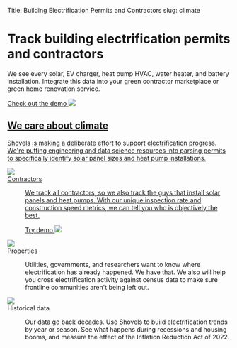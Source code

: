 Title: Building Electrification Permits and Contractors
slug: climate

<!-- hero -->
<div class="relative isolate overflow-hidden my-16">
  <div class="mx-auto max-w-7xl px-6 flex flex-col md:flex-row md:justify-between">
    <div class="mx-auto max-w-lg lg:mx-0">
      <h1 class="text-4xl font-bold tracking-tightsm:text-6xl text-gray-900">Track building electrification permits and
        contractors</h1>
      <p class="mt-6 text-lg leading-8 text-gray-900">We see every solar, EV charger, heat pump HVAC, water heater, and
        battery installation. Integrate this data into your green contractor marketplace or green home renovation
        service.</p>
      <div class="mt-10 mb-20 flex items-center justify-center gap-x-6 lg:justify-start">
        <a href="https://shovels.retool.com/embedded/public/e440a465-a280-44be-aa81-5388b8ac20ff"
          class="px-5 py-2 md:px-10 md:py-4 bg-amber-300 rounded justify-center items-center gap-2.5 inline-flex text-emerald-900 md:text-lg font-medium font-['Scandia'] whitespace-nowrap"
          target="_blank">Check out the demo <img class="inline" src="theme/images/caret-right.svg" </a>
      </div>
    </div>
    <div class="">
      <img class="max-h-[500px]" src="theme/images/climate/hero.svg" alt="">
    </div>
  </div>
</div>

<!-- elaboration -->
<div class="my-24">
  <div class="mx-auto max-w-7xl px-6">
    <div class="mx-auto max-w-2xl text-center">
      <h2 class="elaboration-title">
        We care about climate</h2>
      <p class="mt-6 text-lg leading-8 text-gray-600">Shovels is making a deliberate effort to support electrification
        progress. We're putting engineering and data science resources into parsing permits to specifically identify
        solar panel sizes and heat pump installations.</p>
    </div>
    <!-- 'table' -->
    <dl class="elaboration-container">
      <div class="elaboration-card">
        <dt class="">
          <div class="mb-6">
            <img src="theme/images/climate/icon_contractors.svg">
          </div>
          <span class="elaboration-card_title">Contractors</span>
        </dt>
        <dd class="mt-1 flex flex-auto flex-col text-base leading-7 text-gray-600">
          <p class="flex-auto">We track <span class="italic">all</span> contractors, so we also track the guys that
            install solar panels and heat pumps. With our unique inspection rate and construction speed metrics, we
            can tell you who is objectively the best.</p>
          <p class="mt-6">
            <a href="https://shovels.retool.com/embedded/public/e440a465-a280-44be-aa81-5388b8ac20ff"
              class="text-sm font-bold leading-6 text-slate-600" target="_blank">Try demo <img class="inline font-normal ml-1" src="theme/images/caret-right.svg"></a>
          </p>
        </dd>
      </div>
      <div class="elaboration-card">
        <dt class="">
          <div class="mb-6">
            <img src="theme/images/climate/icon_properties.svg">
          </div>
          <span class="elaboration-card_title">Properties</span>
        </dt>
        <dd class="mt-1 flex flex-auto flex-col text-base leading-7 text-gray-600">
          <p class="flex-auto">Utilities, governments, and researchers want to know where electrification has already
            happened. We have that. We also will help you cross electrification activity against census data to make
            sure frontline communities aren't being left out.</p>
          <!--
          <p class="mt-6">
            <a href="#" class="text-sm font-semibold leading-6 text-slate-600">Learn more <span aria-hidden="true">→</span></a>
          </p>
          -->
        </dd>
      </div>
      <div class="elaboration-card">
        <dt class="">
          <div class="mb-6">
            <img src="theme/images/climate/icon_data.svg">
          </div>
          <span class="elaboration-card_title">Historical data</span>
        </dt>
        <dd class="mt-1 flex flex-auto flex-col text-base leading-7 text-gray-600">
          <p class="flex-auto">Our data go back decades. Use Shovels to build electrification trends by year or
            season. See what happens during recessions and housing booms, and measure the effect of the Inflation
            Reduction Act of 2022.</p>
          <!--
          <p class="mt-6">
            <a href="#" class="text-sm font-semibold leading-6 text-slate-600">Learn more <span aria-hidden="true">→</span></a>
          </p>
          -->
        </dd>
      </div>
    </dl>
  </div>
</div>